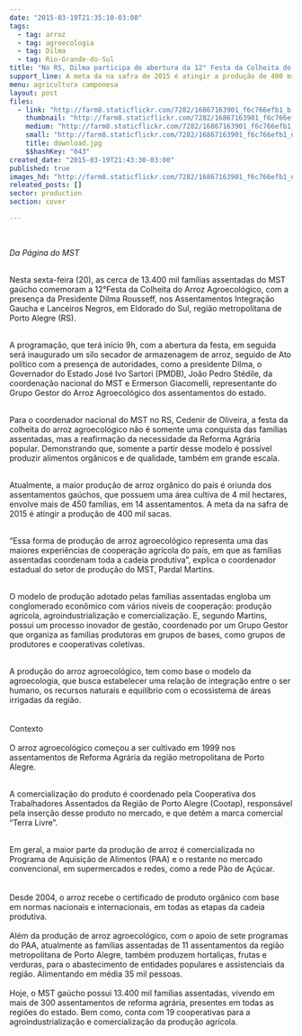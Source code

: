 ```yaml
---
date: "2015-03-19T21:35:10-03:00"
tags:
  - tag: arroz
  - tag: agroecologia
  - tag: Dilma
  - tag: Rio-Grande-do-Sul
title: "No RS, Dilma participa de abertura da 12° Festa da Colheita do Arroz Agroecológico"
support_line: A meta da na safra de 2015 é atingir a produção de 400 mil sacas
menu: agricultura camponesa
layout: post
files:
  - link: "http://farm8.staticflickr.com/7282/16867163901_f6c766efb1_b.jpg"
    thumbnail: "http://farm8.staticflickr.com/7282/16867163901_f6c766efb1_t.jpg"
    medium: "http://farm8.staticflickr.com/7282/16867163901_f6c766efb1_z.jpg"
    small: "http://farm8.staticflickr.com/7282/16867163901_f6c766efb1_n.jpg"
    title: download.jpg
    $$hashKey: "043"
created_date: "2015-03-19T21:43:30-03:00"
published: true
images_hd: "http://farm8.staticflickr.com/7282/16867163901_f6c766efb1_n.jpg"
releated_posts: []
sector: production
section: cover

---
```

<p>&nbsp;</p>

<p><em>Da P&aacute;gina do MST&nbsp;</em><br style="color: rgb(34, 34, 34); font-family: arial, sans-serif; font-size: 12.8000001907349px; line-height: normal;" />
&nbsp;</p>

<p>Nesta sexta-feira (20), as cerca de 13.400 mil fam&iacute;lias assentadas do MST ga&uacute;cho comemoram a 12&deg;Festa da Colheita do Arroz Agroecol&oacute;gico, com a presen&ccedil;a da Presidente Dilma Rousseff, nos Assentamentos Integra&ccedil;&atilde;o Gaucha e Lanceiros Negros, em Eldorado do Sul, regi&atilde;o metropolitana de Porto Alegre (RS).<br />
&nbsp;</p>

<p>A programa&ccedil;&atilde;o, que ter&aacute; in&iacute;cio 9h, com a abertura da festa, em seguida ser&aacute; inaugurado um silo secador de armazenagem de arroz, seguido de Ato pol&iacute;tico com a presen&ccedil;a de autoridades, como a presidente Dilma, o Governador do Estado Jos&eacute; Ivo Sartori (PMDB), Jo&atilde;o Pedro St&eacute;dile, da coordena&ccedil;&atilde;o nacional do MST e Ermerson Giacomelli, representante do Grupo Gestor do Arroz Agroecol&oacute;gico dos assentamentos do estado.<br />
&nbsp;</p>

<p>Para o coordenador nacional do MST no RS, Cedenir de Oliveira, a festa da colheita do arroz agroecol&oacute;gico n&atilde;o &eacute; somente uma conquista das fam&iacute;lias assentadas, mas a reafirma&ccedil;&atilde;o da necessidade da Reforma Agr&aacute;ria popular. Demonstrando que, somente a partir desse modelo &eacute; poss&iacute;vel produzir alimentos org&acirc;nicos e de qualidade, tamb&eacute;m em grande escala.<br />
&nbsp;</p>

<p>Atualmente, a maior produ&ccedil;&atilde;o de arroz org&acirc;nico do pa&iacute;s &eacute; oriunda dos assentamentos ga&uacute;chos, que possuem uma &aacute;rea cultiva de 4 mil hectares, envolve mais de 450 fam&iacute;lias, em 14 assentamentos. A meta da na safra de 2015 &eacute; atingir a produ&ccedil;&atilde;o de 400 mil sacas.<br />
&nbsp;</p>

<p>&ldquo;Essa forma de produ&ccedil;&atilde;o de arroz agroecol&oacute;gico representa uma das maiores experi&ecirc;ncias de coopera&ccedil;&atilde;o agr&iacute;cola do pa&iacute;s, em que as fam&iacute;lias assentadas coordenam toda a cadeia produtiva&rdquo;, explica o coordenador estadual do setor de produ&ccedil;&atilde;o do MST, Pardal Martins.<br />
&nbsp;</p>

<p>O modelo de produ&ccedil;&atilde;o adotado pelas fam&iacute;lias assentadas engloba um conglomerado econ&ocirc;mico com v&aacute;rios n&iacute;veis de coopera&ccedil;&atilde;o: produ&ccedil;&atilde;o agr&iacute;cola, agroindustrializa&ccedil;&atilde;o e comercializa&ccedil;&atilde;o. E, segundo Martins, possui um processo inovador de gest&atilde;o, coordenado por um Grupo Gestor que organiza as fam&iacute;lias produtoras em grupos de bases, como grupos de produtores e cooperativas coletivas.<br />
&nbsp;</p>

<p>A produ&ccedil;&atilde;o do arroz agroecol&oacute;gico, tem como base o modelo da agroecologia, que busca estabelecer uma rela&ccedil;&atilde;o de integra&ccedil;&atilde;o entre o ser humano, os recursos naturais e equil&iacute;brio com o ecossistema de &aacute;reas irrigadas da regi&atilde;o.<br />
<br />
<br />
Contexto<br />
<br />
O arroz agroecol&oacute;gico come&ccedil;ou a ser cultivado em 1999 nos assentamentos de Reforma Agr&aacute;ria da regi&atilde;o metropolitana de Porto Alegre.<br />
&nbsp;</p>

<p>A comercializa&ccedil;&atilde;o do produto &eacute; coordenado pela Cooperativa dos Trabalhadores Assentados da Regi&atilde;o de Porto Alegre (Cootap), respons&aacute;vel pela inser&ccedil;&atilde;o desse produto no mercado, e que det&eacute;m a marca comercial &ldquo;Terra Livre&rdquo;.<br />
&nbsp;</p>

<p>Em geral, a maior parte da produ&ccedil;&atilde;o de arroz &eacute; comercializada no Programa de Aquisi&ccedil;&atilde;o de Alimentos (PAA) e o restante no mercado convencional, em supermercados e redes, como a rede P&atilde;o de A&ccedil;&uacute;car.<br />
<br />
<br />
Desde 2004, o arroz recebe o certificado de produto org&acirc;nico com base em normas nacionais e internacionais, em todas as etapas da cadeia produtiva.<br />
<br />
Al&eacute;m da produ&ccedil;&atilde;o de arroz agroecol&oacute;gico, com o apoio de sete programas do PAA, atualmente as fam&iacute;lias assentadas de 11 assentamentos da regi&atilde;o metropolitana de Porto Alegre, tamb&eacute;m produzem hortali&ccedil;as, frutas e verduras, para o abastecimento de entidades populares e assistenciais da regi&atilde;o. Alimentando em m&eacute;dia 35 mil pessoas.<br />
<br />
Hoje, o MST ga&uacute;cho possui 13.400 mil fam&iacute;lias assentadas, vivendo em mais de 300 assentamentos de reforma agr&aacute;ria, presentes em todas as regi&otilde;es do estado. Bem como, conta com 19 cooperativas para a agroindustrializa&ccedil;&atilde;o e comercializa&ccedil;&atilde;o da produ&ccedil;&atilde;o agr&iacute;cola.</p>
